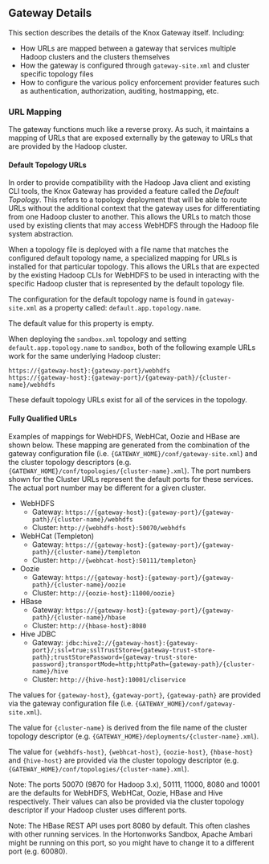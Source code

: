 <!--
   Licensed to the Apache Software Foundation (ASF) under one or more
   contributor license agreements.  See the NOTICE file distributed with
   this work for additional information regarding copyright ownership.
   The ASF licenses this file to You under the Apache License, Version 2.0
   (the "License"); you may not use this file except in compliance with
   the License.  You may obtain a copy of the License at

       https://www.apache.org/licenses/LICENSE-2.0

   Unless required by applicable law or agreed to in writing, software
   distributed under the License is distributed on an "AS IS" BASIS,
   WITHOUT WARRANTIES OR CONDITIONS OF ANY KIND, either express or implied.
   See the License for the specific language governing permissions and
   limitations under the License.
-->
<!---
   Licensed to the Apache Software Foundation (ASF) under one or more
   contributor license agreements.  See the NOTICE file distributed with
   this work for additional information regarding copyright ownership.
   The ASF licenses this file to You under the Apache License, Version 2.0
   (the "License"); you may not use this file except in compliance with
   the License.  You may obtain a copy of the License at

       https://www.apache.org/licenses/LICENSE-2.0

   Unless required by applicable law or agreed to in writing, software
   distributed under the License is distributed on an "AS IS" BASIS,
   WITHOUT WARRANTIES OR CONDITIONS OF ANY KIND, either express or implied.
   See the License for the specific language governing permissions and
   limitations under the License.
-->

## Gateway Details ##

This section describes the details of the Knox Gateway itself. Including:

* How URLs are mapped between a gateway that services multiple Hadoop clusters and the clusters themselves
* How the gateway is configured through `gateway-site.xml` and cluster specific topology files
* How to configure the various policy enforcement provider features such as authentication, authorization, auditing, hostmapping, etc.

### URL Mapping ###

The gateway functions much like a reverse proxy.
As such, it maintains a mapping of URLs that are exposed externally by the gateway to URLs that are provided by the Hadoop cluster.

#### Default Topology URLs #####
In order to provide compatibility with the Hadoop Java client and existing CLI tools, the Knox Gateway has provided a feature called the _Default Topology_. This refers to a topology deployment that will be able to route URLs without the additional context that the gateway uses for differentiating from one Hadoop cluster to another. This allows the URLs to match those used by existing clients that may access WebHDFS through the Hadoop file system abstraction.

When a topology file is deployed with a file name that matches the configured default topology name, a specialized mapping for URLs is installed for that particular topology. This allows the URLs that are expected by the existing Hadoop CLIs for WebHDFS to be used in interacting with the specific Hadoop cluster that is represented by the default topology file.

The configuration for the default topology name is found in `gateway-site.xml` as a property called: `default.app.topology.name`.

The default value for this property is empty.


When deploying the `sandbox.xml` topology and setting `default.app.topology.name` to `sandbox`, both of the following example URLs work for the same underlying Hadoop cluster:

    https://{gateway-host}:{gateway-port}/webhdfs
    https://{gateway-host}:{gateway-port}/{gateway-path}/{cluster-name}/webhdfs

These default topology URLs exist for all of the services in the topology.

#### Fully Qualified URLs #####
Examples of mappings for WebHDFS, WebHCat, Oozie and HBase are shown below.
These mapping are generated from the combination of the gateway configuration file (i.e. `{GATEWAY_HOME}/conf/gateway-site.xml`) and the cluster topology descriptors (e.g. `{GATEWAY_HOME}/conf/topologies/{cluster-name}.xml`).
The port numbers shown for the Cluster URLs represent the default ports for these services.
The actual port number may be different for a given cluster.

* WebHDFS
    * Gateway: `https://{gateway-host}:{gateway-port}/{gateway-path}/{cluster-name}/webhdfs`
    * Cluster: `http://{webhdfs-host}:50070/webhdfs`
* WebHCat (Templeton)
    * Gateway: `https://{gateway-host}:{gateway-port}/{gateway-path}/{cluster-name}/templeton`
    * Cluster: `http://{webhcat-host}:50111/templeton}`
* Oozie
    * Gateway: `https://{gateway-host}:{gateway-port}/{gateway-path}/{cluster-name}/oozie`
    * Cluster: `http://{oozie-host}:11000/oozie}`
* HBase
    * Gateway: `https://{gateway-host}:{gateway-port}/{gateway-path}/{cluster-name}/hbase`
    * Cluster: `http://{hbase-host}:8080`
* Hive JDBC
    * Gateway: `jdbc:hive2://{gateway-host}:{gateway-port}/;ssl=true;sslTrustStore={gateway-trust-store-path};trustStorePassword={gateway-trust-store-password};transportMode=http;httpPath={gateway-path}/{cluster-name}/hive`
    * Cluster: `http://{hive-host}:10001/cliservice`

The values for `{gateway-host}`, `{gateway-port}`, `{gateway-path}` are provided via the gateway configuration file (i.e. `{GATEWAY_HOME}/conf/gateway-site.xml`).

The value for `{cluster-name}` is derived from the file name of the cluster topology descriptor (e.g. `{GATEWAY_HOME}/deployments/{cluster-name}.xml`).

The value for `{webhdfs-host}`, `{webhcat-host}`, `{oozie-host}`, `{hbase-host}` and `{hive-host}` are provided via the cluster topology descriptor (e.g. `{GATEWAY_HOME}/conf/topologies/{cluster-name}.xml`).

Note: The ports 50070 (9870 for Hadoop 3.x), 50111, 11000, 8080 and 10001 are the defaults for WebHDFS, WebHCat, Oozie, HBase and Hive respectively.
Their values can also be provided via the cluster topology descriptor if your Hadoop cluster uses different ports.

Note: The HBase REST API uses port 8080 by default. This often clashes with other running services.
In the Hortonworks Sandbox, Apache Ambari might be running on this port, so you might have to change it to a different port (e.g. 60080).